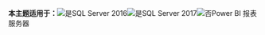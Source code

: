 **本主题适用于：**![是](media/yes.png)SQL Server 2016![是](media/yes.png)SQL Server 2017![否](media/no.png)Power BI 报表服务器